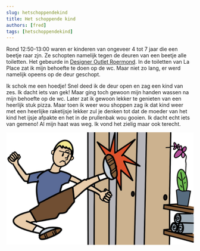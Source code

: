 ```yaml
---
slug: hetschoppendekind
title: Het schoppende kind
authors: [fred]
tags: [hetschoppendekind]
---
```


Rond 12:50-13:00 waren er kinderen van ongeveer 4 tot 7 jaar die een beetje raar zjn. Ze schopten namelijk tegen de deuren van een beetje alle toiletten. Het gebeurde in [Designer Outlet Roermond](https://www.mcarthurglen.com/nl/outlets/nl/designer-outlet-roermond/). <!--truncate--> In de toiletten van La Place zat ik mijn behoefte te doen op de wc. Maar niet zo lang, er werd namelijk opeens op de deur geschopt.


Ik schok me een hoedje! Snel deed ik de deur open en zag een kind van zes. Ik dacht iets van gek! Maar ging toch gewoon mijn handen wassen na mijn behoefte op de wc. Later zat ik gewoon lekker te genieten van een heerlijk stuk pizza. Maar toen ik weer wou shoppen zag ik dat kind weer met een heerlijke raketijsje lekker zul je denken tot dat de moeder van het kind het ijsje afpakte en het in de prullenbak wou gooien. Ik dacht echt iets van gemeno! Al mijn haat was weg. Ik vond het zielig maar ook terecht.

![Het Schappende Kind - Copyright 2023 Scribo Potato](./het-schoppende-kind.jpg)